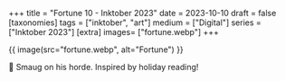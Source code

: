 +++
title = "Fortune 10 - Inktober 2023"
date = 2023-10-10
draft =  false
[taxonomies]
tags = ["inktober", "art"]
medium = ["Digital"]
series = ["Inktober 2023"]
[extra]
images= ["fortune.webp"]
+++

{{ image(src="fortune.webp", alt="Fortune") }}

🐉 Smaug on his horde. Inspired by holiday reading!
